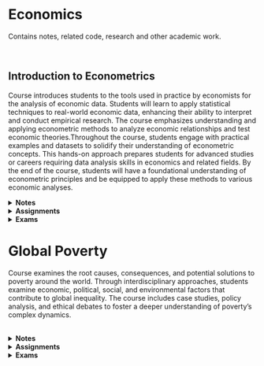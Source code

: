 <h1>Economics</b></h1>
<p>Contains notes, related code, research and other academic work.</p>
<br>
<h2>Introduction to Econometrics</h2>
<p>Course introduces students to the tools used in practice by economists for the analysis of economic data. Students will learn to apply statistical techniques to real-world economic data, enhancing their ability to interpret and conduct empirical research. The course emphasizes understanding and applying econometric methods to analyze economic relationships and test economic theories.Throughout the course, students engage with practical examples and datasets to solidify their understanding of econometric concepts. This hands-on approach prepares students for advanced studies or careers requiring data analysis skills in economics and related fields. By the end of the course, students will have a foundational understanding of econometric principles and be equipped to apply these methods to various economic analyses.</p>

<details name="econ_notes">
  <summary><strong>Notes</strong></summary>
  <ul style="padding-left: 30px;">
  </ul>
</details>

<details name="econ_assignments">
  <summary><strong>Assignments</strong></summary>
   <ul style="padding-left: 30px;">
     <li><a href="http://htmlpreview.github.io/?https://github.com/markrandyreid/economics/blob/main/assignments/econometrics.a1.html" target="_blank">Assignment One</a></li>
   </ul>    
</details>

<details name="econ_exams">
  <summary><strong>Exams</strong></summary>
  <ul style="padding-left: 30px;">
  </ul>
</details>

<h1>Global Poverty</h1>
<p>Course examines the root causes, consequences, and potential solutions to poverty around the world. Through interdisciplinary approaches, students examine economic, political, social, and environmental factors that contribute to global inequality. The course includes case studies, policy analysis, and ethical debates to foster a deeper understanding of poverty’s complex dynamics.</p>
<br>
<details name="econ_notes">
  <summary><strong>Notes</strong></summary>
  <ul style="padding-left: 30px;">
  </ul>
</details>

<details name="econ_assignments">
  <summary><strong>Assignments</strong></summary>
   <ul style="padding-left: 30px;">
     <li><a href="http://htmlpreview.github.io/?https://github.com/markrandyreid/economics/blob/main/assignments/econometrics.a1.html" target="_blank">Assignment One</a></li>
   </ul>    
</details>

<details name="econ_exams">
  <summary><strong>Exams</strong></summary>
  <ul style="padding-left: 30px;">
  </ul>
</details>

